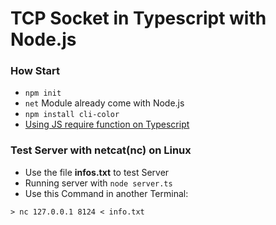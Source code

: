 # TCP Socket in Typescript with Node.js

### How Start

* `npm init`
* `net` Module already come with Node.js
* `npm install cli-color`
* [Using JS require function on Typescript](Markdown/modules.md)

### Test Server with netcat(nc) on Linux

* Use the file **infos.txt** to test Server
* Running server with `node server.ts`
* Use this Command in another Terminal:

```shell
> nc 127.0.0.1 8124 < info.txt
```

